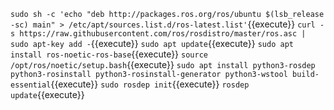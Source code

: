 `sudo sh -c 'echo "deb http://packages.ros.org/ros/ubuntu $(lsb_release -sc) main" > /etc/apt/sources.list.d/ros-latest.list'`{{execute}}
`curl -s https://raw.githubusercontent.com/ros/rosdistro/master/ros.asc | sudo apt-key add -`{{execute}}
`sudo apt update`{{execute}}
`sudo apt install ros-noetic-ros-base`{{execute}}
`source /opt/ros/noetic/setup.bash`{{execute}}
`sudo apt install python3-rosdep python3-rosinstall python3-rosinstall-generator python3-wstool build-essential`{{execute}}
`sudo rosdep init`{{execute}}
`rosdep update`{{execute}}